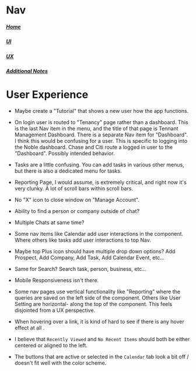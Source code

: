 # Nav

##### [Home](./README.md)
##### [UI](./ui.md)
##### [UX](./ux.md)
##### [Additional Notes](./misc.md)

# User Experience

- Maybe create a "Tutorial" that shows a new user how the app functions.

- On login user is routed to "Tenancy"  page rather than a dashboard. This is the last Nav item in the menu, and the title of that page is Tennant Management Dashboard. There is a separate Nav item for "Dashboard". I think this would be confusing for a user. This is specific to logging into the Noble dashboard. Chase and Citi route a logged in user to the "Dashboard". Possibly intended behavior.

- Tasks are a little confusing. You can add tasks in various other menus, but there is also a dedicated menu for tasks.

- Reporting Page, I would assume, is extremely critical, and right now it's very clunky. A lot of scroll bars within scroll bars.

- No "X" icon to close window on "Manage Account".

- Ability to find a person or company outside of chat?

- Multiple Chats at same time?

- Some nav items like Calendar add user interactions in the component. Where others like tasks add user interactions to top Nav.

- Maybe top Plus icon should have multiple drop down options? Add Prospect, Add Company, Add Task, Add Calendar Event, etc...

- Same for Search? Search task, person, business, etc...

- Mobile Responsiveness isn't there.

- Some nav pages use vertical functionality like "Reporting" where the queries are saved on the left side of the component. Others like User Setting are horizontal- along the top of the component. This feels disjointed from a UX perspective.

- When hovering over a link, it is kind of hard to see if there is any hover effect at all .

- I believe that `Recently Viewed` and `No Recent Items` should both be either centered or aligned to the left.

- The buttons that are active or selected in the `Calendar` tab look a bit off / doesn't fit well with the color scheme. 